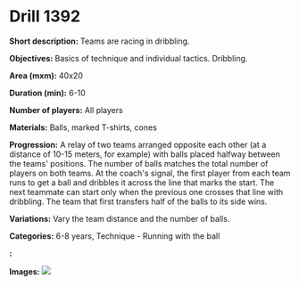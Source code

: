 # Drill 1392

**Short description:**
Teams are racing in dribbling.

**Objectives:**
Basics of technique and individual tactics. Dribbling.

**Area (mxm):**
40x20

**Duration (min):**
6-10

**Number of players:**
All players

**Materials:**
Balls, marked T-shirts, cones

**Progression:**
A relay of two teams arranged opposite each other (at a distance of 10-15 meters, for example) with balls placed halfway between the teams' positions. The number of balls matches the total number of players on both teams. At the coach's signal, the first player from each team runs to get a ball and dribbles it across the line that marks the start. The next teammate can start only when the previous one crosses that line with dribbling. The team that first transfers half of the balls to its side wins.

**Variations:**
Vary the team distance and the number of balls.

**Categories:**
6-8 years, Technique - Running with the ball

**:**


**Images:**
![](https://www.coachingfutsal.com/\images\dd706d9b-b5b2-4947-9510-fad317360f49_196.png)

